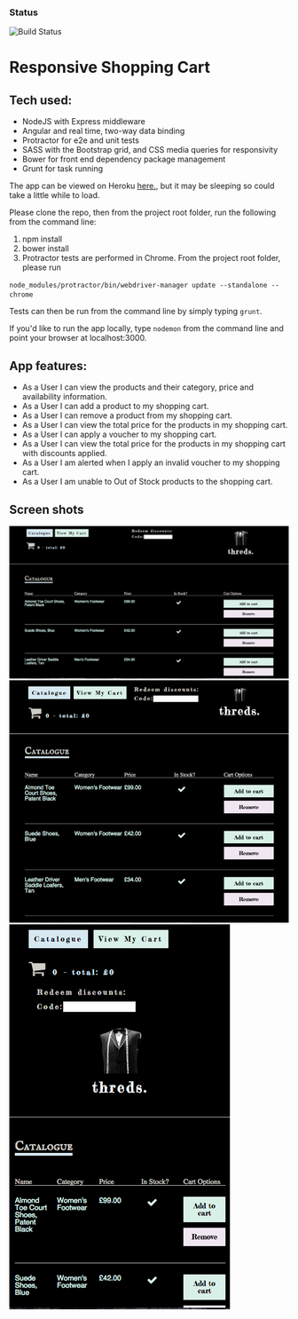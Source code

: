 ### Status
![Build Status](https://travis-ci.org/veliancreate/responsive-shopping-cart.svg?branch=master)

# Responsive Shopping Cart

## Tech used:

 * NodeJS with Express middleware
 * Angular and real time, two-way data binding
 * Protractor for e2e and unit tests
 * SASS with the Bootstrap grid, and CSS media queries for responsivity
 * Bower for front end dependency package management
 * Grunt for task running

The app can be viewed on Heroku [here.](http://threds.herokuapp.com/), but it may be sleeping so could take a little while to load.
 
Please clone the repo, then from the project root folder, run the following from the command line:

1.	npm install
2.	bower install
3.	Protractor tests are performed in Chrome. From the project root folder, please run

``node_modules/protractor/bin/webdriver-manager update --standalone --chrome``

Tests can then be run from the command line by simply typing ``grunt``.

If you'd like to run the app locally, type ``nodemon`` from the command line and point your browser at localhost:3000.

## App features:

* As a User I can view the products and their category, price and availability information.
* As a User I can add a product to my shopping cart.
* As a User I can remove a product from my shopping cart.
* As a User I can view the total price for the products in my shopping cart.
* As a User I can apply a voucher to my shopping cart.
* As a User I can view the total price for the products in my shopping cart with discounts applied.
* As a User I am alerted when I apply an invalid voucher to my shopping cart.
* As a User I am unable to Out of Stock products to the shopping cart.

## Screen shots

![Full screen design](/fullscreen.png?raw=true "Full screen design")
![Tablet design](/tablet.png?raw=true "Tablet design")
![Mobile](/mobile.png?raw=true "Mobile design")
